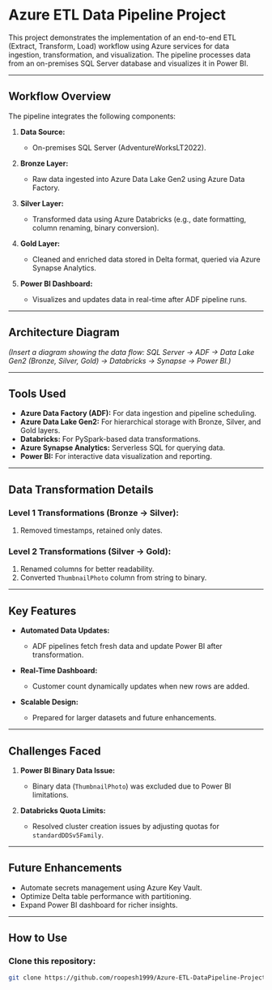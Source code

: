 # Azure ETL Data Pipeline Project

This project demonstrates the implementation of an end-to-end ETL (Extract, Transform, Load) workflow using Azure services for data ingestion, transformation, and visualization. The pipeline processes data from an on-premises SQL Server database and visualizes it in Power BI.

---

## Workflow Overview

The pipeline integrates the following components:

1. **Data Source:**
   - On-premises SQL Server (AdventureWorksLT2022).

2. **Bronze Layer:**
   - Raw data ingested into Azure Data Lake Gen2 using Azure Data Factory.

3. **Silver Layer:**
   - Transformed data using Azure Databricks (e.g., date formatting, column renaming, binary conversion).

4. **Gold Layer:**
   - Cleaned and enriched data stored in Delta format, queried via Azure Synapse Analytics.

5. **Power BI Dashboard:**
   - Visualizes and updates data in real-time after ADF pipeline runs.

---

## Architecture Diagram

*(Insert a diagram showing the data flow: SQL Server → ADF → Data Lake Gen2 (Bronze, Silver, Gold) → Databricks → Synapse → Power BI.)*

---

## Tools Used

- **Azure Data Factory (ADF):** For data ingestion and pipeline scheduling.
- **Azure Data Lake Gen2:** For hierarchical storage with Bronze, Silver, and Gold layers.
- **Databricks:** For PySpark-based data transformations.
- **Azure Synapse Analytics:** Serverless SQL for querying data.
- **Power BI:** For interactive data visualization and reporting.

---

## Data Transformation Details

### **Level 1 Transformations (Bronze → Silver):**
1. Removed timestamps, retained only dates.

### **Level 2 Transformations (Silver → Gold):**
1. Renamed columns for better readability.
2. Converted `ThumbnailPhoto` column from string to binary.

---

## Key Features

- **Automated Data Updates:**
  - ADF pipelines fetch fresh data and update Power BI after transformation.

- **Real-Time Dashboard:**
  - Customer count dynamically updates when new rows are added.

- **Scalable Design:**
  - Prepared for larger datasets and future enhancements.

---

## Challenges Faced

1. **Power BI Binary Data Issue:**
   - Binary data (`ThumbnailPhoto`) was excluded due to Power BI limitations.

2. **Databricks Quota Limits:**
   - Resolved cluster creation issues by adjusting quotas for `standardDDSv5Family`.

---

## Future Enhancements

- Automate secrets management using Azure Key Vault.
- Optimize Delta table performance with partitioning.
- Expand Power BI dashboard for richer insights.

---

## How to Use

### Clone this repository:
```bash
git clone https://github.com/roopesh1999/Azure-ETL-DataPipeline-Project.git